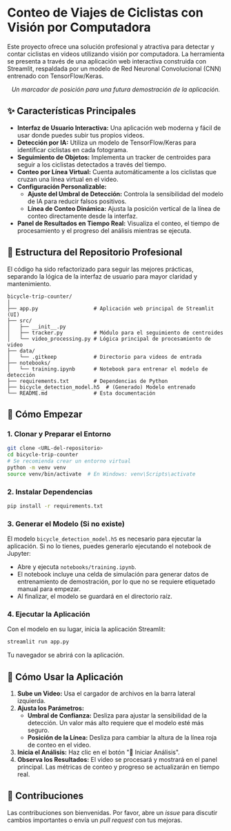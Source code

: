 # Conteo de Viajes de Ciclistas con Visión por Computadora

Este proyecto ofrece una solución profesional y atractiva para detectar y contar ciclistas en videos utilizando visión por computadora. La herramienta se presenta a través de una aplicación web interactiva construida con Streamlit, respaldada por un modelo de Red Neuronal Convolucional (CNN) entrenado con TensorFlow/Keras.

<!-- ![Demostración de la Aplicación](URL_A_LA_IMAGEN_DE_DEMO.png) -->
*<p align="center">Un marcador de posición para una futura demostración de la aplicación.</p>*

## ✨ Características Principales

- **Interfaz de Usuario Interactiva:** Una aplicación web moderna y fácil de usar donde puedes subir tus propios videos.
- **Detección por IA:** Utiliza un modelo de TensorFlow/Keras para identificar ciclistas en cada fotograma.
- **Seguimiento de Objetos:** Implementa un tracker de centroides para seguir a los ciclistas detectados a través del tiempo.
- **Conteo por Línea Virtual:** Cuenta automáticamente a los ciclistas que cruzan una línea virtual en el video.
- **Configuración Personalizable:**
  - **Ajuste del Umbral de Detección:** Controla la sensibilidad del modelo de IA para reducir falsos positivos.
  - **Línea de Conteo Dinámica:** Ajusta la posición vertical de la línea de conteo directamente desde la interfaz.
- **Panel de Resultados en Tiempo Real:** Visualiza el conteo, el tiempo de procesamiento y el progreso del análisis mientras se ejecuta.

## 📂 Estructura del Repositorio Profesional

El código ha sido refactorizado para seguir las mejores prácticas, separando la lógica de la interfaz de usuario para mayor claridad y mantenimiento.

```
bicycle-trip-counter/
│
├── app.py                  # Aplicación web principal de Streamlit (UI)
├── src/
│   ├── __init__.py
│   ├── tracker.py          # Módulo para el seguimiento de centroides
│   └── video_processing.py # Lógica principal de procesamiento de video
├── data/
│   └── .gitkeep            # Directorio para videos de entrada
├── notebooks/
│   └── training.ipynb      # Notebook para entrenar el modelo de detección
├── requirements.txt        # Dependencias de Python
├── bicycle_detection_model.h5  # (Generado) Modelo entrenado
└── README.md               # Esta documentación
```

## 🚀 Cómo Empezar

### 1. Clonar y Preparar el Entorno

```bash
git clone <URL-del-repositorio>
cd bicycle-trip-counter
# Se recomienda crear un entorno virtual
python -m venv venv
source venv/bin/activate  # En Windows: venv\Scripts\activate
```

### 2. Instalar Dependencias

```bash
pip install -r requirements.txt
```

### 3. Generar el Modelo (Si no existe)

El modelo `bicycle_detection_model.h5` es necesario para ejecutar la aplicación. Si no lo tienes, puedes generarlo ejecutando el notebook de Jupyter:
- Abre y ejecuta `notebooks/training.ipynb`.
- El notebook incluye una celda de simulación para generar datos de entrenamiento de demostración, por lo que no se requiere etiquetado manual para empezar.
- Al finalizar, el modelo se guardará en el directorio raíz.

### 4. Ejecutar la Aplicación

Con el modelo en su lugar, inicia la aplicación Streamlit:

```bash
streamlit run app.py
```

Tu navegador se abrirá con la aplicación.

## 🤖 Cómo Usar la Aplicación

1.  **Sube un Video:** Usa el cargador de archivos en la barra lateral izquierda.
2.  **Ajusta los Parámetros:**
    - **Umbral de Confianza:** Desliza para ajustar la sensibilidad de la detección. Un valor más alto requiere que el modelo esté más seguro.
    - **Posición de la Línea:** Desliza para cambiar la altura de la línea roja de conteo en el video.
3.  **Inicia el Análisis:** Haz clic en el botón "🚀 Iniciar Análisis".
4.  **Observa los Resultados:** El video se procesará y mostrará en el panel principal. Las métricas de conteo y progreso se actualizarán en tiempo real.

## 🤝 Contribuciones

Las contribuciones son bienvenidas. Por favor, abre un *issue* para discutir cambios importantes o envía un *pull request* con tus mejoras.
